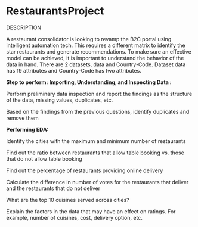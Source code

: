 # RestaurantsProject

DESCRIPTION

A restaurant consolidator is looking to revamp the B2C portal using intelligent automation tech. This requires a different matrix to identify the star restaurants and generate recommendations. To make sure an effective model can be achieved, it is important to understand the behavior of the data in hand.
There are 2 datasets, data and Country-Code. Dataset data has 19 attributes and Country-Code has two attributes.

**Step to perform:**
**Importing, Understanding, and Inspecting Data :**

Perform preliminary data inspection and report the findings as the structure of the data, missing values, duplicates, etc.

Based on the findings from the previous questions, identify duplicates and remove them

**Performing EDA:**

Identify the cities with the maximum and minimum number of restaurants

Find out the ratio between restaurants that allow table booking vs. those that do not allow table booking

Find out the percentage of restaurants providing online delivery

Calculate the difference in number of votes for the restaurants that deliver and the restaurants that do not deliver

What are the top 10 cuisines served across cities?

Explain the factors in the data that may have an effect on ratings. For example, number of cuisines, cost, delivery option, etc.
